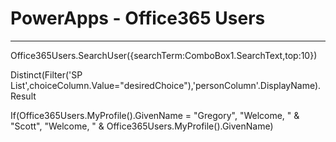 # PowerApps - Office365 Users
___

Office365Users.SearchUser({searchTerm:ComboBox1.SearchText,top:10})

Distinct(Filter('SP List',choiceColumn.Value="desiredChoice"),'personColumn'.DisplayName).Result

If(Office365Users.MyProfile().GivenName = "Gregory", "Welcome, " & "Scott", "Welcome, " & Office365Users.MyProfile().GivenName)
